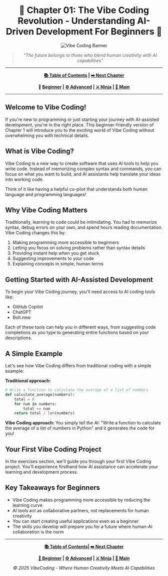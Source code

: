 <div align="center">

# 🔰 Chapter 01: The Vibe Coding Revolution - Understanding AI-Driven Development For Beginners 🔰

</div>

<div align="center">

![Vibe Coding Banner](../resources/chapter1_banner.png)

</div>

<div align="center">

> *"The future belongs to those who blend human creativity with AI capabilities"*

</div>

---

<div align="center">

**[📚 Table of Contents](../README.md) | [➡️ Next Chapter](../Chapter_02_Getting_Started_with_Vibe_Coding/Chapter_02_Main.md)**

</div>

<div align="center">

**🔰 [Beginner](./Chapter_01_Beginner.md) | [⚙️ Advanced](./Chapter_01_Advanced.md) | [⚔️ Ninja](./Chapter_01_Ninja.md) | [📝 Main](./Chapter_01_Main.md)**

</div>

---

## Welcome to Vibe Coding!

If you're new to programming or just starting your journey with AI-assisted development, you're in the right place. This beginner-friendly version of Chapter 1 will introduce you to the exciting world of Vibe Coding without overwhelming you with technical details.

## What is Vibe Coding?

Vibe Coding is a new way to create software that uses AI tools to help you write code. Instead of memorizing complex syntax and commands, you can focus on what you want to build, and AI assistants help translate your ideas into working code.

Think of it like having a helpful co-pilot that understands both human language and programming languages!

## Why Vibe Coding Matters

Traditionally, learning to code could be intimidating. You had to memorize syntax, debug errors on your own, and spend hours reading documentation. Vibe Coding changes this by:

1. Making programming more accessible to beginners
2. Letting you focus on solving problems rather than syntax details
3. Providing instant help when you get stuck
4. Suggesting improvements to your code
5. Explaining concepts in simple, human terms

## Getting Started with AI-Assisted Development

To begin your Vibe Coding journey, you'll need access to AI coding tools like:

* GitHub Copilot
* ChatGPT
* Bolt.new

Each of these tools can help you in different ways, from suggesting code completions as you type to generating entire functions based on your descriptions.

## A Simple Example

Let's see how Vibe Coding differs from traditional coding with a simple example:

**Traditional approach:**
```python
# Write a function to calculate the average of a list of numbers
def calculate_average(numbers):
    total = 0
    for num in numbers:
        total += num
    return total / len(numbers)
```

**Vibe Coding approach:**
You simply tell the AI: "Write a function to calculate the average of a list of numbers in Python" and it generates the code for you!

## Your First Vibe Coding Project

In the exercises section, we'll guide you through your first Vibe Coding project. You'll experience firsthand how AI assistance can accelerate your learning and development process.

## Key Takeaways for Beginners

* Vibe Coding makes programming more accessible by reducing the learning curve
* AI tools act as collaborative partners, not replacements for human creativity
* You can start creating useful applications even as a beginner
* The skills you develop will prepare you for a future where human-AI collaboration is the norm

---

<div align="center">

**[📚 Table of Contents](../README.md)| [➡️ Next Chapter](../Chapter_02_Getting_Started_with_Vibe_Coding/Chapter_02_Main.md)**

</div>

<div align="center">

**[🔰 Beginner](./Chapter_01_Beginner.md) | [⚙️ Advanced](./Chapter_01_Advanced.md) | [⚔️ Ninja](./Chapter_01_Ninja.md) | [📝 Main](./Chapter_01_Main.md)**

</div>

<div align="center">

*© 2025 VibeCoding - Where Human Creativity Meets AI Capabilities*

</div>
